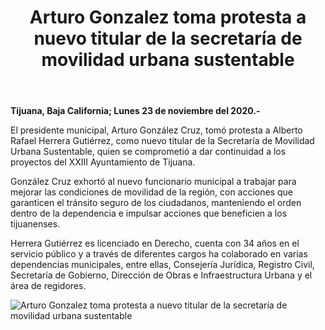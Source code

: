 ﻿---
layout: blog
title:  "Arturo Gonzalez toma protesta a nuevo titular de la secretaría de movilidad urbana sustentable"
categories: tijuana
permalink: /:categories/:title:output_ext
image: /img/cnr/arturo.jpg
autor: 
---


**Tijuana, Baja California;  Lunes 23 de noviembre del 2020.-**


El presidente municipal, Arturo González Cruz, tomó protesta a Alberto Rafael Herrera Gutiérrez, como nuevo titular de la Secretaría de Movilidad Urbana Sustentable, quien se comprometió a dar continuidad a los proyectos del XXIII Ayuntamiento de Tijuana.


González Cruz exhortó al nuevo funcionario municipal a trabajar para mejorar las condiciones de movilidad de la región, con acciones que garanticen el tránsito seguro de los ciudadanos, manteniendo el orden dentro de la dependencia e impulsar acciones que beneficien a los tijuanenses.


Herrera Gutiérrez es licenciado en Derecho, cuenta con 34 años en el servicio público y a través de  diferentes cargos ha colaborado en  varias dependencias municipales, entre ellas, Consejería Jurídica, Registro Civil, Secretaría de Gobierno, Dirección de Obras e Infraestructura Urbana y el área de regidores.

<div id="carouselExampleSlidesOnly" class="carousel slide" data-ride="carousel">
  <div class="carousel-inner">
    <div class="carousel-item active">
       <img class="d-block w-100" src="/img/cnr/arturo.jpg" loading="lazy"  alt="Arturo Gonzalez toma protesta a nuevo titular de la secretaría de movilidad urbana sustentable">
    </div>           
  </div>
</div>